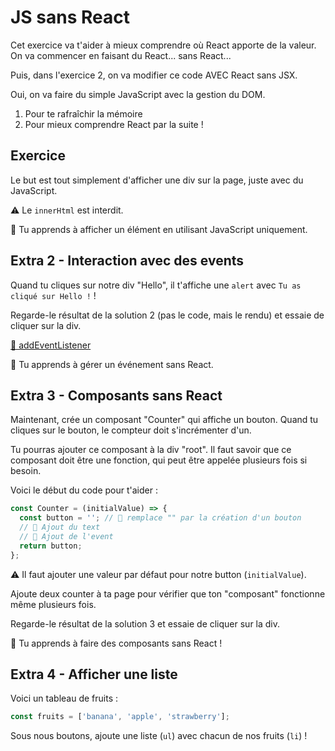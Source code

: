 # JS sans React

Cet exercice va t'aider à mieux comprendre où React apporte de la valeur.
On va commencer en faisant du React... sans React...

Puis, dans l'exercice 2, on va modifier ce code AVEC React sans JSX.

Oui, on va faire du simple JavaScript avec la gestion du DOM.

1. Pour te rafraîchir la mémoire
2. Pour mieux comprendre React par la suite !

## Exercice

Le but est tout simplement d'afficher une div sur la page, juste avec du JavaScript.

⚠️ Le `innerHtml` est interdit.

💌 Tu apprends à afficher un élément en utilisant JavaScript uniquement.

## Extra 2 - Interaction avec des events

Quand tu cliques sur notre div "Hello", il t'affiche une `alert`
avec `Tu as cliqué sur Hello !` !

Regarde-le résultat de la solution 2 (pas le code, mais le rendu) et essaie de cliquer sur la div.

[📖 addEventListener](https://developer.mozilla.org/fr/docs/Web/API/EventTarget/addEventListener)

💌 Tu apprends à gérer un événement sans React.

## Extra 3 - Composants sans React

Maintenant, crée un composant "Counter" qui affiche un bouton. Quand tu cliques sur le bouton,
le compteur doit s'incrémenter d'un.

Tu pourras ajouter ce composant à la div "root". Il faut savoir que ce composant doit être une fonction,
qui peut être appelée plusieurs fois si besoin.

Voici le début du code pour t'aider :

```js
const Counter = (initialValue) => {
  const button = ''; // 🦁 remplace "" par la création d'un bouton
  // 🦁 Ajout du text
  // 🦁 Ajout de l'event
  return button;
};
```

⚠️ Il faut ajouter une valeur par défaut pour notre button (`initialValue`).

Ajoute deux counter à ta page pour vérifier que ton "composant" fonctionne
même plusieurs fois.

Regarde-le résultat de la solution 3 et essaie de cliquer sur la div.

💌 Tu apprends à faire des composants sans React !

## Extra 4 - Afficher une liste

Voici un tableau de fruits :

```js
const fruits = ['banana', 'apple', 'strawberry'];
```

Sous nous boutons, ajoute une liste (`ul`) avec chacun de
nos fruits (`li`) !
